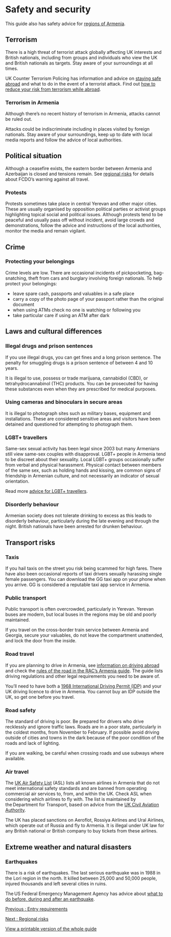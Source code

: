 # Safety and security

This guide also has safety advice for [regions of Armenia](https://www.gov.uk/foreign-travel-advice/armenia/regional-risks).

## Terrorism

There is a high threat of terrorist attack globally affecting UK interests and British nationals, including from groups and individuals who view the UK and British nationals as targets. Stay aware of your surroundings at all times.

UK Counter Terrorism Policing has information and advice on [staying safe abroad](https://www.counterterrorism.police.uk/safetyadvice/) and what to do in the event of a terrorist attack. Find out [how to reduce your risk from terrorism while abroad](https://www.gov.uk/guidance/reduce-your-risk-from-terrorism-while-abroad).

### Terrorism in Armenia

Although there’s no recent history of terrorism in Armenia, attacks cannot be ruled out.

Attacks could be indiscriminate including in places visited by foreign nationals. Stay aware of your surroundings, keep up to date with local media reports and follow the advice of local authorities.

## Political situation

Although a ceasefire exists, the eastern border between Armenia and Azerbaijan is closed and tensions remain. See [regional risks](/foreign-travel-advice/armenia/regional-risks) for details about FCDO’s warning against all travel.

### Protests

Protests sometimes take place in central Yerevan and other major cities. These are usually organised by opposition political parties or activist groups highlighting topical social and political issues. Although protests tend to be peaceful and usually pass off without incident, avoid large crowds and demonstrations, follow the advice and instructions of the local authorities, monitor the media and remain vigilant.

## Crime

### Protecting your belongings

Crime levels are low. There are occasional incidents of pickpocketing, bag-snatching, theft from cars and burglary involving foreign nationals. To help protect your belongings:

* leave spare cash, passports and valuables in a safe place
* carry a copy of the photo page of your passport rather than the original document
* when using ATMs check no one is watching or following you
* take particular care if using an ATM after dark

## Laws and cultural differences

### Illegal drugs and prison sentences

If you use illegal drugs, you can get fines and a long prison sentence. The penalty for smuggling drugs is a prison sentence of between 4 and 10 years.

It is illegal to use, possess or trade marijuana, cannabidiol (CBD), or tetrahydrocannabinol (THC) products. You can be prosecuted for having these substances even when they are prescribed for medical purposes.

### Using cameras and binoculars in secure areas

It is illegal to photograph sites such as military bases, equipment and installations. These are considered sensitive areas and visitors have been detained and questioned for attempting to photograph them.

### LGBT+ travellers

Same-sex sexual activity has been legal since 2003 but many Armenians still view same-sex couples with disapproval. LGBT+ people in Armenia tend to be discreet about their sexuality. Local LGBT+ groups occasionally suffer from verbal and physical harassment. Physical contact between members of the same sex, such as holding hands and kissing, are common signs of friendship in Armenian culture, and not necessarily an indicator of sexual orientation.

Read more [advice for LGBT+ travellers](https://www.gov.uk/lesbian-gay-bisexual-and-transgender-foreign-travel-advice).

### Disorderly behaviour

Armenian society does not tolerate drinking to excess as this leads to disorderly behaviour, particularly during the late evening and through the night. British nationals have been arrested for drunken behaviour.

## Transport risks

### Taxis

If you hail taxis on the street you risk being scammed for high fares. There have also been occasional reports of taxi drivers sexually harassing single female passengers. You can download the GG taxi app on your phone when you arrive. GG is considered a reputable taxi app service in Armenia.

### Public transport

Public transport is often overcrowded, particularly in Yerevan. Yerevan buses are modern, but local buses in the regions may be old and poorly maintained.

If you travel on the cross-border train service between Armenia and Georgia, secure your valuables, do not leave the compartment unattended, and lock the door from the inside.

### Road travel

If you are planning to drive in Armenia, see [information on driving abroad](https://www.gov.uk/driving-abroad) and check the [rules of the road in the RAC’s Armenia guide](https://www.rac.co.uk/drive/travel/country/armenia). The guide lists driving regulations and other legal requirements you need to be aware of.

You’ll need to have both a [1968 International Driving Permit (IDP)](https://www.gov.uk/driving-abroad/international-driving-permit) and your UK driving licence to drive in Armenia. You cannot buy an IDP outside the UK, so get one before you travel.

### Road safety

The standard of driving is poor. Be prepared for drivers who drive recklessly and ignore traffic laws. Roads are in a poor state, particularly in the coldest months, from November to February. If possible avoid driving outside of cities and towns in the dark because of the poor condition of the roads and lack of lighting.

If you are walking, be careful when crossing roads and use subways where available.

### Air travel

The [UK Air Safety List](https://www.gov.uk/guidance/uk-air-safety-list) (ASL) lists all known airlines in Armenia that do not meet international safety standards and are banned from operating commercial air services to, from, and within the UK. Check ASL when considering which airlines to fly with. The list is maintained by the Department for Transport, based on advice from the [UK Civil Aviation Authority](https://www.caa.co.uk/Commercial-Industry/Airlines/Licensing/Requirements-and-guidance/Third-Country-Operator-Certificates).

The UK has placed sanctions on Aeroflot, Rossiya Airlines and Ural Airlines, which operate out of Russia and fly to Armenia. It is illegal under UK law for any British national or British company to buy tickets from these airlines.

## Extreme weather and natural disasters

### Earthquakes

There is a risk of earthquakes. The last serious earthquake was in 1988 in the Lori region in the north. It killed between 25,000 and 50,000 people, injured thousands and left several cities in ruins.

The US Federal Emergency Management Agency has advice about [what to do before, during and after an earthquake](http://www.ready.gov/earthquakes).

[Previous
:
Entry requirements](/foreign-travel-advice/armenia/entry-requirements)

[Next
:
Regional risks](/foreign-travel-advice/armenia/regional-risks)

[View a printable version of the whole guide](/foreign-travel-advice/armenia/print)